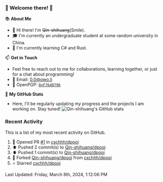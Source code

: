 ### 🌟 Welcome there! 🌟

📚 **About Me**
- 👋 Hi there! I'm ~~Qin-shihuang~~(Smile).
- 🎓 I'm currently an undergraduate student at some random university in China.
- 🌱 I'm currently learning C# and Rust.

📫 **Get in Touch**
- Feel free to reach out to me for collaborations, learning together, or just for a chat about programming!
- 📩 Email: 0.0@owo.li
- 🔑 OpenPGP: [`0xF764D796`](https://keys.openpgp.org/vks/v1/by-fingerprint/99D5AF94A1585E16E14895EFBF6C0BF4F764D796)


📝 **My GitHub Stats**
- Here, I'll be regularly updating my progress and the projects I am working on. Stay tuned!
![Qin-shihuang's GitHub stats](https://github-readme-stats.vercel.app/api?username=Qin-shihuang&show_icons=true)

### Recent Activity

This is a list of my most recent activity on GitHub.

<!--RECENT_ACTIVITY:start-->
1. 💪 Opened PR [#1](https://github.com/cxchhh/dpooj/pull/1) in [cxchhh/dpooj](https://github.com/cxchhh/dpooj)<br>
2. ⬆️ Pushed 2 commit(s) to [Qin-shihuang/dpooj](https://github.com/Qin-shihuang/dpooj)<br>
3. ⬆️ Pushed 1 commit(s) to [Qin-shihuang/dpooj](https://github.com/Qin-shihuang/dpooj)<br>
4. 🔱 Forked [Qin-shihuang/dpooj](https://github.com/Qin-shihuang/dpooj) from [cxchhh/dpooj](https://github.com/cxchhh/dpooj)<br>
5. ⭐ Starred [cxchhh/dpooj](https://github.com/cxchhh/dpooj)<br>
<!--RECENT_ACTIVITY:end-->

<!--RECENT_ACTIVITY:last_update-->
Last Updated: Friday, March 8th, 2024, 1:12:06 PM
<!--RECENT_ACTIVITY:last_update_end-->
